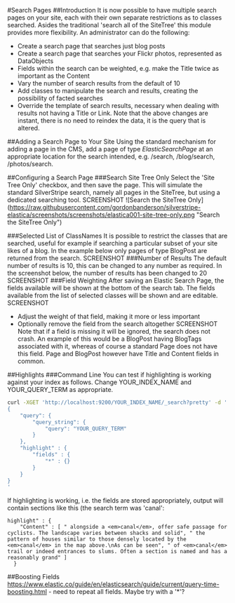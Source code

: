 #Search Pages
##Introduction
It is now possible to have multiple search pages on your site, each with their own separate
restrictions as to classes searched.  Asides the traditional 'search all of the SiteTree' this
module provides more flexibility.  An administrator can do the following:
* Create a search page that searches just blog posts
* Create a search page that searches your Flickr photos, represented as DataObjects
* Fields within the search can be weighted, e.g. make the Title twice as important as the Content
* Vary the number of search results from the default of 10
* Add classes to manipulate the search and results, creating the possibility of facted searches
* Override the template of search results, necessary when dealing with results not having a Title
or Link.
Note that the above changes are instant, there is no need to reindex the data, it is the query that
is altered.

##Adding a Search Page to Your Site
Using the standard mechanism for adding a page in the CMS, add a page of type _ElasticSearchPage_
at an appropriate location for the search intended, e.g. /search, /blog/search, /photos/search.

##Configuring a Search Page
###Search Site Tree Only
Select the 'Site Tree Only' checkbox, and then save the page.  This will simulate the standard
SilverStripe search, namely all pages in the SiteTree, but using a dedicated searching tool.
SCREENSHOT
![Search the SiteTree Only]
(https://raw.githubusercontent.com/gordonbanderson/silverstripe-elastica/screenshots/screenshots/elastica001-site-tree-only.png
"Search the SiteTree Only")


###Selected List of ClassNames
It is possible to restrict the classes that are searched, useful for example if searching a
particular subset of your site likes of a blog.  In the example below only pages of type BlogPost
are returned from the search.
SCREENSHOT
###Number of Results
The default number of results is 10, this can be changed to any number as required.  In the
screenshot below, the number of results has been changed to 20
SCREENSHOT
###Field Weighting
After saving an Elastic Search Page, the fields available will be shown at the bottom of the search
tab.  The fields available from the list of selected classes will be shown and are editable.
SCREENSHOT
* Adjust the weight of that field, making it more or less important
* Optionally remove the field from the search altogether
SCREENSHOT
Note that if a field is missing it will be ignored, the search does not crash.  An example of this
would be a BlogPost having BlogTags associated with it, whereas of course a standard Page does
not have this field.  Page and BlogPost however have Title and Content fields in common.


##Highlights
###Command Line
You can test if highlighting is working against your index as follows.  Change YOUR_INDEX_NAME and
YOUR_QUERY_TERM as appropriate.
```bash
curl -XGET 'http://localhost:9200/YOUR_INDEX_NAME/_search?pretty' -d '
{
    "query": {
        "query_string": {
            "query": "YOUR_QUERY_TERM"
        }
    },
    "highlight" : {
        "fields" : {
            "*" : {}
        }
    }
}
'
```
If highlighting is working, i.e. the fields are stored appropriately, output will contain sections
like this (the search term was 'canal':

```
highlight" : {
    "Content" : [ " alongside a <em>canal</em>, offer safe passage for cyclists. The landscape varies between shacks and solid", " the pattern of houses similar to those densely located by the <em>canal</em> in the map above.\nAs can be seen", " of <em>canal</em> trail or indeed entrances to slums. Often a section is named and has a reasonably grand" ]
  }
```
##Boosting Fields
https://www.elastic.co/guide/en/elasticsearch/guide/current/query-time-boosting.html - need to repeat all fields. Maybe try with a '*'?
